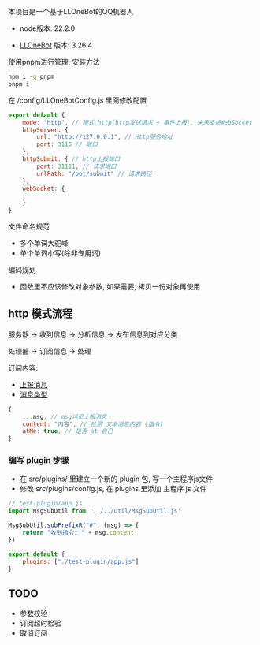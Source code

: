 本项目是一个基于LLOneBot的QQ机器人

* node版本: 22.2.0

* [LLOneBot](https://github.com/LLOneBot/LLOneBot) 版本: 3.26.4 

使用pnpm进行管理, 安装方法

```bash
npm i -g pnpm
pnpm i
```

在 /config/LLOneBotConfig.js 里面修改配置

```js
export default {
    mode: "http", // 模式 http(http发送请求 + 事件上报), 未来支持WebSocket
    httpServer: {
        url: "http://127.0.0.1", // Http服务地址
        port: 3110 // 端口
    },
    httpSubmit: { // http上报端口
        port: 31111, // 请求端口
        urlPath: "/bot/submit" // 请求路径
    },
    webSocket: {
        
    }
}
```

文件命名规范

- 多个单词大驼峰
- 单个单词小写(除非专用词)

编码规划

- 函数里不应该修改对象参数, 如果需要, 拷贝一份对象再使用

## http 模式流程

服务器 -> 收到信息 -> 分析信息 -> 发布信息到对应分类

处理器 -> 订阅信息 -> 处理

订阅内容: 

* [上报消息](https://docs.go-cqhttp.org/event/#%E6%89%80%E6%9C%89%E4%B8%8A%E6%8A%A5)
* [消息类型](https://docs.go-cqhttp.org/cqcode/#%E8%BD%AC%E4%B9%89)

```js
{
    ...msg, // msg详见上报消息
    content: "内容", // 检测 文本消息内容 (指令)
    atMe: true, // 是否 at 自己
}
```

### 编写 plugin 步骤

* 在 src/plugins/ 里建立一个新的 plugin 包, 写一个主程序js文件
* 修改 src/plugins/config.js, 在 plugins 里添加 主程序 js 文件

```js
// test-plugin/app.js
import MsgSubUtil from '../../util/MsgSubUtil.js'

MsgSubUtil.subPrefixR("#", (msg) => {
    return "收到指令: " + msg.content;
})
```

```js
export default {
    plugins: ["./test-plugin/app.js"]
}
```

## TODO

* 参数校验
* 订阅超时检验
* 取消订阅